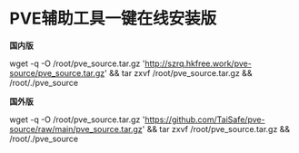 # PVE辅助工具一键在线安装版

**国内版**

wget -q -O /root/pve_source.tar.gz 'http://szrq.hkfree.work/pve-source/pve_source.tar.gz' && tar zxvf /root/pve_source.tar.gz && /root/./pve_source

**国外版**

wget -q -O /root/pve_source.tar.gz 'https://github.com/TaiSafe/pve-source/raw/main/pve_source.tar.gz' && tar zxvf /root/pve_source.tar.gz && /root/./pve_source
